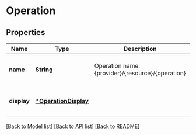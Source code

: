 # Operation


## Properties
Name | Type | Description | Notes
------------ | ------------- | ------------- | -------------
**name** | **String** | Operation name: {provider}/{resource}/{operation} | [optional] [default to nothing]
**display** | [***OperationDisplay**](OperationDisplay.md) |  | [optional] [default to nothing]


[[Back to Model list]](../README.md#models) [[Back to API list]](../README.md#api-endpoints) [[Back to README]](../README.md)


